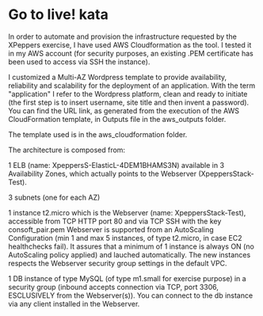 Go to live! kata
==================================

In order to automate and provision the infrastructure requested by the XPeppers exercise, I have used AWS Cloudformation as the tool.
I tested it in my AWS account (for security purposes, an existing .PEM certificate has been used to access via SSH the instance). 

I customized a Multi-AZ Wordpress template to provide availability, reliability and scalability for the deployment of an application.
With the term "application" I refer to the Wordpress platform, clean and ready to initiate (the first step is to insert username, site title and then invent a password). 
You can find the URL link, as generated from the execution of the AWS CloudFormation template, in Outputs file in the aws_outputs folder.

The template used is in the aws_cloudformation folder.



The architecture is composed from:

1 ELB (name: XpeppersS-ElasticL-4DEM1BHAMS3N) available in 3 Availability Zones, which actually points to the Webserver (XpeppersStack-Test).

3 subnets (one for each AZ)

1 instance t2.micro which is the Webserver (name: XpeppersStack-Test), accessible from TCP HTTP port 80 and via TCP SSH with the key consoft_pair.pem
Webserver is supported from an AutoScaling Configuration (min 1 and max 5 instances, of type t2.micro, in case EC2 healthchecks fail). It assures that a minimum of 1 instance is always ON (no AutoScaling policy applied) and lauched automatically. The new instances respects the Webserver security group settings in the default VPC.

1 DB instance of type MySQL (of type m1.small for exercise purpose) in a security group (inbound accepts connection via TCP, port 3306, ESCLUSIVELY from the Webserver(s)). You can connect to the db instance via any client installed in the Webserver.